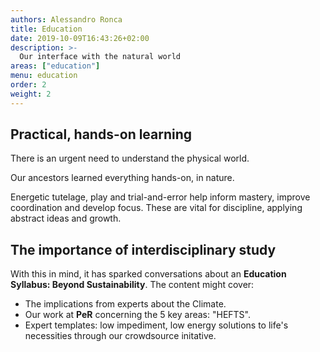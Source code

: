 ```yaml
---
authors: Alessandro Ronca
title: Education
date: 2019-10-09T16:43:26+02:00
description: >-
  Our interface with the natural world
areas: ["education"]
menu: education
order: 2
weight: 2
---
```


## Practical, hands-on&nbsp;learning

There is an urgent need to understand the physical&nbsp;world. 

Our ancestors learned everything hands-on, in&nbsp;nature. 

Energetic tutelage, play and trial-and-error help inform mastery, improve coordination and develop focus. These are vital for discipline, applying abstract&nbsp;ideas and growth.

## The importance of interdisciplinary&nbsp;study

With this in mind, it has sparked conversations about an **Education Syllabus: Beyond Sustainability**. The content might cover:

- The implications from experts about the Climate.
- Our work at **PeR** concerning the 5 key areas: "HEFTS".
- Expert templates: low impediment, low energy solutions to life's necessities through our crowdsource initative.

<!--# Beyond Sustainability: Education Syllabus

**Beyond Sustainability**
-->